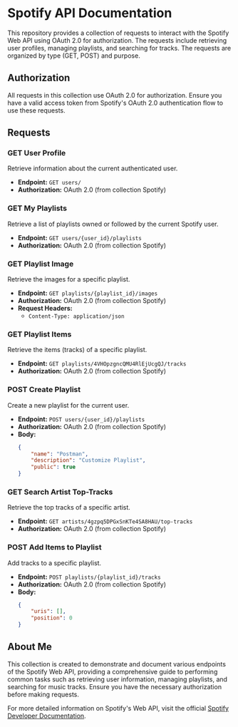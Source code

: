 # Spotify API Documentation

This repository provides a collection of requests to interact with the Spotify Web API using OAuth 2.0 for authorization. The requests include retrieving user profiles, managing playlists, and searching for tracks. The requests are organized by type (GET, POST) and purpose.

## Authorization
All requests in this collection use OAuth 2.0 for authorization. Ensure you have a valid access token from Spotify's OAuth 2.0 authentication flow to use these requests.

## Requests

### GET User Profile
Retrieve information about the current authenticated user.

- **Endpoint:** `GET users/`
- **Authorization:** OAuth 2.0 (from collection Spotify)

### GET My Playlists
Retrieve a list of playlists owned or followed by the current Spotify user.

- **Endpoint:** `GET users/{user_id}/playlists`
- **Authorization:** OAuth 2.0 (from collection Spotify)

### GET Playlist Image
Retrieve the images for a specific playlist.

- **Endpoint:** `GET playlists/{playlist_id}/images`
- **Authorization:** OAuth 2.0 (from collection Spotify)
- **Request Headers:**
  - `Content-Type: application/json`

### GET Playlist Items
Retrieve the items (tracks) of a specific playlist.

- **Endpoint:** `GET playlists/4VHOpzgncQMU4RlEjUcgQJ/tracks`
- **Authorization:** OAuth 2.0 (from collection Spotify)

### POST Create Playlist
Create a new playlist for the current user.

- **Endpoint:** `POST users/{user_id}/playlists`
- **Authorization:** OAuth 2.0 (from collection Spotify)
- **Body:**
  ```json
  {
      "name": "Postman",
      "description": "Customize Playlist",
      "public": true
  }
  ```

### GET Search Artist Top-Tracks
Retrieve the top tracks of a specific artist.

- **Endpoint:** `GET artists/4gzpq5DPGxSnKTe4SA8HAU/top-tracks`
- **Authorization:** OAuth 2.0 (from collection Spotify)

### POST Add Items to Playlist
Add tracks to a specific playlist.

- **Endpoint:** `POST playlists/{playlist_id}/tracks`
- **Authorization:** OAuth 2.0 (from collection Spotify)
- **Body:**
  ```json
  {
      "uris": [],
      "position": 0
  }
  ```

## About Me
This collection is created to demonstrate and document various endpoints of the Spotify Web API, providing a comprehensive guide to performing common tasks such as retrieving user information, managing playlists, and searching for music tracks. Ensure you have the necessary authorization before making requests.

For more detailed information on Spotify's Web API, visit the official [Spotify Developer Documentation](https://developer.spotify.com/documentation/web-api/).
